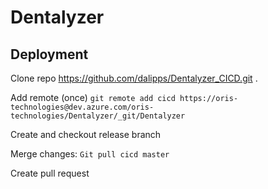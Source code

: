 # Dentalyzer

## Deployment

Clone repo https://github.com/dalipps/Dentalyzer_CICD.git .

Add remote (once)
`git remote add cicd https://oris-technologies@dev.azure.com/oris-technologies/Dentalyzer/_git/Dentalyzer`

Create and checkout release branch

Merge changes:
`Git pull cicd master`

Create pull request
